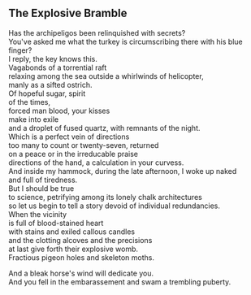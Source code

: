 The Explosive Bramble
---------------------
Has the archipeligos been relinquished with secrets?  
You've asked me what the turkey is circumscribing there with his blue finger?  
I reply, the key knows this.  
Vagabonds of a torrential raft  
relaxing among the sea outside a whirlwinds of helicopter,  
manly as a sifted ostrich.  
Of hopeful sugar, spirit  
of the times,  
forced man blood, your kisses  
make into exile  
and a droplet of fused quartz, with remnants of the night.  
Which is a perfect vein of directions  
too many to count or twenty-seven, returned  
on a peace or in the irreducable praise  
directions of the hand, a calculation in your curvess.  
And inside my hammock, during the late afternoon, I woke up naked  
and full of tiredness.  
But I should be true  
to science, petrifying among its lonely chalk architectures  
so let us begin to tell a story devoid of individual redundancies.  
When the vicinity  
is full of blood-stained heart  
with stains and exiled callous candles  
and the clotting alcoves and the precisions  
at last give forth their explosive womb.  
Fractious pigeon holes and skeleton moths.  
  
And a bleak horse's wind will dedicate you.  
And you fell in the embarassement and swam a trembling puberty.  
